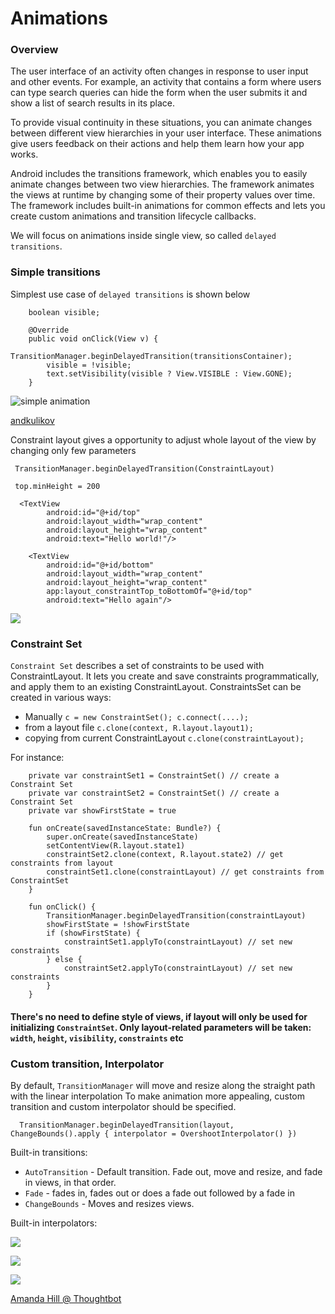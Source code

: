 # Animations

### Overview

The user interface of an activity often changes in response to user input and other events. For example, an activity that contains a form where users can type search queries can hide the form when the user submits it and show a list of search results in its place.

To provide visual continuity in these situations, you can animate changes between different view hierarchies in your user interface. These animations give users feedback on their actions and help them learn how your app works.

Android includes the transitions framework, which enables you to easily animate changes between two view hierarchies. The framework animates the views at runtime by changing some of their property values over time. The framework includes built-in animations for common effects and lets you create custom animations and transition lifecycle callbacks.

We will focus on animations inside single view, so called `delayed transitions`.

### Simple transitions

Simplest use case of `delayed transitions` is shown below

```
    boolean visible;

    @Override
    public void onClick(View v) {
        TransitionManager.beginDelayedTransition(transitionsContainer);
        visible = !visible;
        text.setVisibility(visible ? View.VISIBLE : View.GONE);
    }
 ```

![simple animation](../../../../../img/simple-animation.gif)

[andkulikov](https://medium.com/@andkulikov/animate-all-the-things-transitions-in-android-914af5477d50)

Constraint layout gives a opportunity to adjust whole
layout of the view by changing only few parameters

```
 TransitionManager.beginDelayedTransition(ConstraintLayout)

 top.minHeight = 200
```

```
  <TextView
        android:id="@+id/top"
        android:layout_width="wrap_content"
        android:layout_height="wrap_content"
        android:text="Hello world!"/>

    <TextView
        android:id="@+id/bottom"
        android:layout_width="wrap_content"
        android:layout_height="wrap_content"
        app:layout_constraintTop_toBottomOf="@+id/top"
        android:text="Hello again"/>
```


![](../../../../../img/simple-animation-constraint.gif)


### Constraint Set

`Constraint Set` describes
a set of constraints to be used with ConstraintLayout.
It lets you create and save constraints programmatically,
and apply them to an existing ConstraintLayout.
ConstraintsSet can be created in various ways:

* Manually
`c = new ConstraintSet(); c.connect(....);`
* from a layout file
`c.clone(context, R.layout.layout1);`
* copying from current ConstraintLayout
`c.clone(constraintLayout);`

For instance:

```
    private var constraintSet1 = ConstraintSet() // create a Constraint Set
    private var constraintSet2 = ConstraintSet() // create a Constraint Set
    private var showFirstState = true

    fun onCreate(savedInstanceState: Bundle?) {
        super.onCreate(savedInstanceState)
        setContentView(R.layout.state1)
        constraintSet2.clone(context, R.layout.state2) // get constraints from layout
        constraintSet1.clone(constraintLayout) // get constraints from ConstraintSet
    }

    fun onClick() {
        TransitionManager.beginDelayedTransition(constraintLayout)
        showFirstState = !showFirstState
        if (showFirstState) {
            constraintSet1.applyTo(constraintLayout) // set new constraints
        } else {
            constraintSet2.applyTo(constraintLayout) // set new constraints
        }
    }
```

#### **There's no need to define style of views, if layout will only be used for initializing `ConstraintSet`.  Only layout-related parameters will be taken: `width`, `height`, `visibility`, `constraints` etc**

### Custom transition, Interpolator

By default, `TransitionManager` will move and resize along the straight path with the linear interpolation
To make animation more appealing, custom transition and custom interpolator should be specified.

```
  TransitionManager.beginDelayedTransition(layout, ChangeBounds().apply { interpolator = OvershootInterpolator() })
```

Built-in transitions:
* `AutoTransition` - Default transition. Fade out, move and resize, and fade in views, in that order.
* `Fade` - fades in, fades out or does a fade out followed by a fade in
* `ChangeBounds` - Moves and resizes views.

Built-in interpolators:

![](../../../../../img/interpolators1.gif)

![](../../../../../img/interpolators2.gif)

![](../../../../../img/interpolators3.gif)

[Amanda Hill @ Thoughtbot](https://robots.thoughtbot.com/android-interpolators-a-visual-guide)

